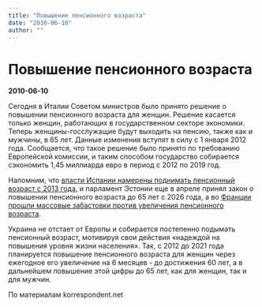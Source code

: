 ```yaml
---
title: "Повышение пенсионного возраста"
date: "2010-06-10"
author: ""
---
```


# Повышение пенсионного возраста

**2010-06-10** 

Сегодня в Италии Советом министров было принято решение о повышении пенсионного возраста для женщин. Решение касается только женщин, работающих в государственном секторе экономики. Теперь женщины-госслужащие будут выходить на пенсию, также как и мужчины, в 65 лет. Данные изменения вступят в силу с 1 января 2012 года. Сообщается, что такое решение было принято по требованию Европейской комиссии, и таким способом государство собирается сэкономить 1,45 миллиарда евро в период с 2012 по 2019 год.

Напомним, что [власти Испании намерены поднимать пенсионный возраст с 2013 года,](/1882.html) и парламент Эстонии еще в апреле принял закон о повышении пенсионного возраста до 65 лет с 2026 года, а во [Франции прошли массовые забастовки против увеличения пенсионного возраста](/2299.html).

Украина не отстает от Европы и собирается постепенно подымать пенсионный возраст, мотивируя свои действия «надеждой на повышения уровня жизни населения». Так, с 2012 до 2021 года планируется повышение пенсионного возраста для женщин через ежегодное его увеличение на 6 месяцев - до достижения 60 лет, а в дальнейшем повышение этой цифры до 65 лет, как для женщин, так и для мужчин.

По материалам korrespondent.net